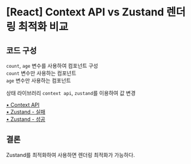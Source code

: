 # [React] Context API vs Zustand 렌더링 최적화 비교

## 코드 구성

`count`, `age` 변수를 사용하여 컴포넌트 구성  
`count` 변수만 사용하는 컴포넌트  
`age` 변수만 사용하는 컴포넌트

상태 라이브러리 `context api`, `zustand`를 이용하여 값 변경

[• Context API](https://github.com/Codiving/context-zustand/commit/0a1c469b3a4e6ee07c3021f71b24b0e46bda6565)  
[• Zustand - 실패](https://github.com/Codiving/context-zustand/commit/08f21d949a0e05f083f210294c645d1b085001db)  
[• Zustand - 성공](https://github.com/Codiving/context-zustand/commit/2e05c918a7b4ac552e9f96532823edb475a8c72d)

## 결론

Zustand를 최적화하여 사용하면 렌더링 최적화가 가능하다.
